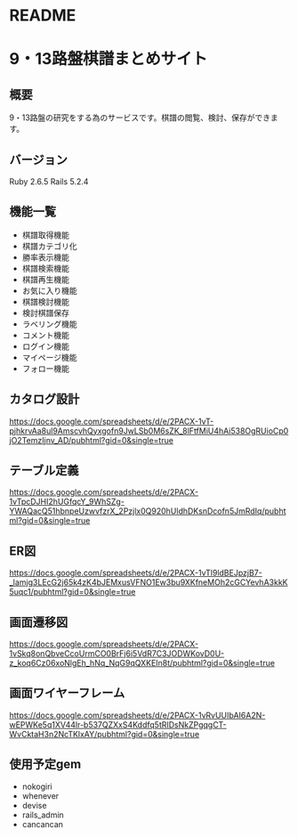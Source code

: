 # README

# 9・13路盤棋譜まとめサイト

## 概要
9・13路盤の研究をする為のサービスです。棋譜の閲覧、検討、保存ができます。

## バージョン
Ruby 2.6.5 Rails 5.2.4

## 機能一覧
* 棋譜取得機能
* 棋譜カテゴリ化
* 勝率表示機能
* 棋譜検索機能
* 棋譜再生機能
* お気に入り機能
* 棋譜検討機能
* 検討棋譜保存
* ラベリング機能
* コメント機能
* ログイン機能
* マイページ機能
* フォロー機能

## カタログ設計
https://docs.google.com/spreadsheets/d/e/2PACX-1vT-pjhkrvAa8ul9AmscvhQyxgofn9JwLSb0M6sZK_8lFtfMiU4hAi538OgRUioCp0jO2TemzIjnv_AD/pubhtml?gid=0&single=true

## テーブル定義
https://docs.google.com/spreadsheets/d/e/2PACX-1vTpcDJHI2hUGfqcY_9WhSZg-YWAQacQ51hbnpeUzwvfzrX_2Pzjlx0Q920hUldhDKsnDcofn5JmRdIq/pubhtml?gid=0&single=true

## ER図
https://docs.google.com/spreadsheets/d/e/2PACX-1vTl9ldBEJpzjB7-_lamjg3LEcG2j65k4zK4bJEMxusVFNO1Ew3bu9XKfneMOh2cGCYevhA3kkK5uqc1/pubhtml?gid=0&single=true

## 画面遷移図
https://docs.google.com/spreadsheets/d/e/2PACX-1vSkq8onQbveCcoUrmCO0BrFj6i5VdR7C3JODWKovD0U-z_koq6Cz06xoNlgEh_hNq_NqG9qQXKEIn8t/pubhtml?gid=0&single=true

## 画面ワイヤーフレーム
https://docs.google.com/spreadsheets/d/e/2PACX-1vRvUUIbAI6A2N-wEPWKe5q1XV44lr-b537QZXxS4Kddfq5tRIDsNkZPgqgCT-WvCktaH3n2NcTKlxAY/pubhtml?gid=0&single=true

## 使用予定gem
* nokogiri
* whenever
* devise
* rails_admin
* cancancan
